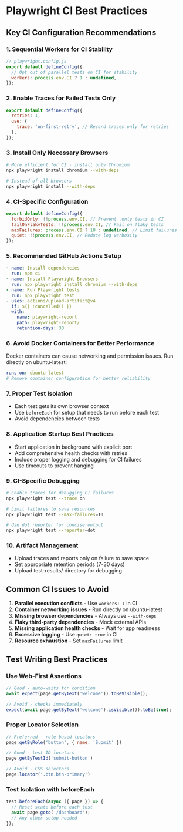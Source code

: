 # Playwright CI Best Practices

## Key CI Configuration Recommendations

### 1. Sequential Workers for CI Stability
```js
// playwright.config.js
export default defineConfig({
  // Opt out of parallel tests on CI for stability
  workers: process.env.CI ? 1 : undefined,
});
```

### 2. Enable Traces for Failed Tests Only
```js
export default defineConfig({
  retries: 1,
  use: {
    trace: 'on-first-retry', // Record traces only for retries
  },
});
```

### 3. Install Only Necessary Browsers
```bash
# More efficient for CI - install only Chromium
npx playwright install chromium --with-deps

# Instead of all browsers
npx playwright install --with-deps
```

### 4. CI-Specific Configuration
```js
export default defineConfig({
  forbidOnly: !!process.env.CI, // Prevent .only tests in CI
  failOnFlakyTests: !!process.env.CI, // Fail on flaky tests
  maxFailures: process.env.CI ? 10 : undefined, // Limit failures
  quiet: !!process.env.CI, // Reduce log verbosity
});
```

### 5. Recommended GitHub Actions Setup
```yml
- name: Install dependencies
  run: npm ci
- name: Install Playwright Browsers
  run: npx playwright install chromium --with-deps
- name: Run Playwright tests
  run: npx playwright test
- uses: actions/upload-artifact@v4
  if: ${{ !cancelled() }}
  with:
    name: playwright-report
    path: playwright-report/
    retention-days: 30
```

### 6. Avoid Docker Containers for Better Performance
Docker containers can cause networking and permission issues. Run directly on ubuntu-latest:
```yml
runs-on: ubuntu-latest
# Remove container configuration for better reliability
```

### 7. Proper Test Isolation
- Each test gets its own browser context
- Use `beforeEach` for setup that needs to run before each test
- Avoid dependencies between tests

### 8. Application Startup Best Practices
- Start application in background with explicit port
- Add comprehensive health checks with retries
- Include proper logging and debugging for CI failures
- Use timeouts to prevent hanging

### 9. CI-Specific Debugging
```bash
# Enable traces for debugging CI failures
npx playwright test --trace on

# Limit failures to save resources
npx playwright test --max-failures=10

# Use dot reporter for concise output
npx playwright test --reporter=dot
```

### 10. Artifact Management
- Upload traces and reports only on failure to save space
- Set appropriate retention periods (7-30 days)
- Upload test-results/ directory for debugging

## Common CI Issues to Avoid

1. **Parallel execution conflicts** - Use `workers: 1` in CI
2. **Container networking issues** - Run directly on ubuntu-latest
3. **Missing browser dependencies** - Always use `--with-deps`
4. **Flaky third-party dependencies** - Mock external APIs
5. **Missing application health checks** - Wait for app readiness
6. **Excessive logging** - Use `quiet: true` in CI
7. **Resource exhaustion** - Set `maxFailures` limit

## Test Writing Best Practices

### Use Web-First Assertions
```js
// Good - auto-waits for condition
await expect(page.getByText('welcome')).toBeVisible();

// Avoid - checks immediately
expect(await page.getByText('welcome').isVisible()).toBe(true);
```

### Proper Locator Selection
```js
// Preferred - role-based locators
page.getByRole('button', { name: 'Submit' })

// Good - test ID locators
page.getByTestId('submit-button')

// Avoid - CSS selectors
page.locator('.btn.btn-primary')
```

### Test Isolation with beforeEach
```js
test.beforeEach(async ({ page }) => {
  // Reset state before each test
  await page.goto('/dashboard');
  // Any other setup needed
});
```